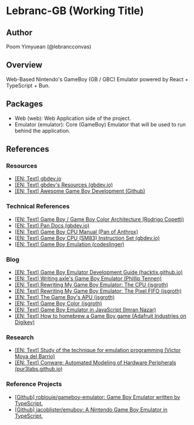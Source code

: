 # Lebranc-GB (Working Title)

## Author

Poom Yimyuean (@lebrancconvas)

## Overview

Web-Based Nintendo's GameBoy (GB / GBC) Emulator powered by React + TypeScript + Bun.

## Packages

- Web (web): Web Application side of the project.
- Emulator (emulator): Core (GameBoy) Emulator that will be used to run behind the application.

## References

### Resources

- [[EN: Text] gbdev.io](https://gbdev.io/)
- [[EN: Text] gbdev's Resources (gbdev.io)](https://gbdev.io/resources.html)
- [[EN: Text] Awesome Game Boy Development (Github)](https://github.com/gbdev/awesome-gbdev)

### Technical References

- [[EN: Text] Game Boy / Game Boy Color Architecture (Rodrigo Copetti)](https://www.copetti.org/writings/consoles/game-boy/)
- [[EN: Text] Pan Docs (gbdev.io)](https://gbdev.io/pandocs/)
- [[EN: Text] Game Boy CPU Manual (Pan of Anthrox)](http://www.codeslinger.co.uk/pages/projects/gameboy/files/GB.pdf)
- [[EN: Text] Game Boy CPU (SM83) Instruction Set (gbdev.io)](https://gbdev.io/gb-opcodes/optables/)
- [[EN: Text] Game Boy Emulation (codeslinger)](http://www.codeslinger.co.uk/pages/projects/gameboy.html)

### Blog

- [[EN: Text] Game Boy Emulator Development Guide (hacktix.github.io)](https://hacktix.github.io/GBEDG)
- [[EN: Text] Writing axle's Game Boy Emulator (Phillip Tennen)](https://axleos.com/writing-axles-gameboy-emulator)
- [[EN: Text] Rewriting My Game Boy Emulator: The CPU (jsgroth)](https://jsgroth.dev/blog/posts/gb-rewrite-cpu)
- [[EN: Text] Rewriting My Game Boy Emulator: The Pixel FIFO (jsgroth)](https://jsgroth.dev/blog/posts/gb-rewrite-pixel-fifo)
- [[EN: Text] The Game Boy's APU (jsgroth)](https://jsgroth.dev/blog/posts/gb-rewrite-apu)
- [[EN: Text] Game Boy Color (jsgroth)](https://jsgroth.dev/blog/posts/game-boy-color)
- [[EN: Text] Game Boy Emulator in JavaScript (Imran Nazar)](https://imrannazar.com/series/gameboy-emulation-in-javascript)
- [[EN: Text] How to homebrew a Game Boy game (Adafruit Industries on Digikey)](https://www.digikey.com/en/maker/projects/how-to-homebrew-game-boy-games/508defd7091c4a2eb912647109097284)

### Research

- [[EN: Text] Study of the technique for emulation programming (Victor Moya del Barrio)](http://www.codeslinger.co.uk/files/emu.pdf)
- [[EN: Text] Conware: Automated Modeling of Hardware Peripherals (pur3labs.github.io)](https://purs3lab.github.io/files/conware.pdf)

### Reference Projects

- [[Github] roblouie/gameboy-emulator: Game Boy Emulator written by TypeScript.](https://github.com/roblouie/gameboy-emulator)
- [[Github] jacoblister/emuboy: A Nintendo Game Boy Emulator in TypeScript.](https://github.com/jacoblister/emuboy)
